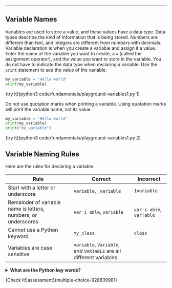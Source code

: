 ----------

## Variable Names
Variables are used to store a value, and these values have a data type. Data types describe the kind of information that is being stored. Numbers are different than text, and integers are different from numbers with decimals. Variable declaration is when you create a variable and assign it a value. Enter the name of the variable you want to create, a `=` (called the assignment operator), and the value you want to store in the variable. You do not have to indicate the data type when declaring a variable. Use the `print` statement to see the value of the variable.

```python
my_variable = "Hello world"
print(my_variable)
```

{try it}(python3 code/fundamentals/playground-variables1.py 1)

Do not use quotation marks when printing a variable. Using quotation marks will print the variable name, not its value.

```python
my_variable = "Hello world"
print(my_variable)
print("my_variable")
```

{try it}(python3 code/fundamentals/playground-variables1.py 2)

## Variable Naming Rules
Here are the rules for declaring a variable.

|Rule|Correct|Incorrect|
|----|-------|---------|
|Start with a letter or underscore|`variable`, `_variable`|`1variable`|
|Remainder of variable name is letters, numbers, or underscores|`var_i_able`, `var1able`|`var-i-able`, `var!able`|
|Cannot use a Python keyword|`my_class`|`class`|
|Variables are case sensitive|`variable`, `Variable`, and `VARIABLE` are all different variables|

<details><summary><b>What are the Python key words?</b></summary><table><tr><th></th><th></th><th></th><th></th></tr><tr><td>and</td><td>as</td><td>assert</td><td>break</td></tr><tr><td>class</td><td>continue</td><td>def</td><td>del</td></tr><tr><td>elif</td><td>else</td><td>except</td><td>FALSE</td></tr><tr><td>finally</td><td>for</td><td>from</td><td>global</td></tr><tr><td>if</td><td>import</td><td>in</td><td>is</td></tr><tr><td>lamda</td><td>None</td><td>nonlocal</td><td>nont</td></tr><tr><td>or</td><td>pass</td><td>raise</td><td>return</td></tr><tr><td>TRUE</td><td>try</td><td>while</td><td>with</td></tr><tr><td>yield</td></tr></table></details>

{Check It!|assessment}(multiple-choice-928839981)
